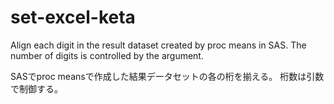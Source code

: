 # set-excel-keta

Align each digit in the result dataset created by proc means in SAS.
The number of digits is controlled by the argument.



SASでproc meansで作成した結果データセットの各の桁を揃える。
桁数は引数で制御する。

